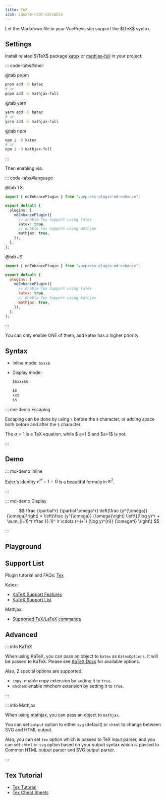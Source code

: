 ```yaml
---
title: TeX
icon: square-root-variable
---
```


<!-- #region before -->

Let the Markdown file in your VuePress site support the $\TeX$ syntax.

<!-- more -->

## Settings

Install related $\TeX$ package [katex](https://katex.org) or [mathjax-full](https://docs.mathjax.org/en/latest/) in your project:

::: code-tabs#shell

@tab pnpm

```bash
pnpm add -D katex
# or
pnpm add -D mathjax-full
```

@tab yarn

```bash
yarn add -D katex
# or
yarn add -D mathjax-full
```

@tab npm

```bash
npm i -D katex
# or
npm i -D mathjax-full
```

:::

Then enabling via:

<!-- #endregion before -->

::: code-tabs#language

@tab TS

```ts {7-10} title=".vuepress/config.ts"
import { mdEnhancePlugin } from "vuepress-plugin-md-enhance";

export default {
  plugins: [
    mdEnhancePlugin({
      // Enable Tex Support using katex
      katex: true,
      // Enable Tex Support using mathjax
      mathjax: true,
    }),
  ],
};
```

@tab JS

```js {7-10} title=".vuepress/config.js"
import { mdEnhancePlugin } from "vuepress-plugin-md-enhance";

export default {
  plugins: [
    mdEnhancePlugin({
      // Enable Tex Support using katex
      katex: true,
      // Enable Tex Support using mathjax
      mathjax: true,
    }),
  ],
};
```

:::

<!-- #region after -->

You can only enable ONE of them, and katex has a higher priority.

## Syntax

- Inline mode: `$xxx$`

- Display mode:

  ```md
  $$xxx$$

  $$
  xxx
  $$
  ```

::: md-demo Escaping

Escaping can be done by using `\` before the `$` character, or adding space both before and after the `$` character.

The $a=1$ is a TeX equation, while $ a=1 $ and \$a=1$ is not.

:::

## Demo

::: md-demo Inline

Euler's identity $e^{i\pi}+1=0$ is a beautiful formula in $\mathbb{R}^2$.

:::

::: md-demo Display

$$
\frac {\partial^r} {\partial \omega^r} \left(\frac {y^{\omega}} {\omega}\right)
= \left(\frac {y^{\omega}} {\omega}\right) \left\{(\log y)^r + \sum_{i=1}^r \frac {(-1)^ Ir \cdots (r-i+1) (\log y)^{ri}} {\omega^i} \right\}
$$

:::

## Playground

<!-- markdownlint-disable -->

<KatexPlayground />

<!-- markdownlint-restore -->

## Support List

Plugin tutorial and FAQs: [Tex](https://mdit-plugins.github.io/tex.html#tex-tutorial)

Katex:

- [KaTeX Support Features](https://katex.org/docs/supported.html)
- [KaTeX Support List](https://katex.org/docs/support_table.html)

Mathjax:

- [Supported TeX/LaTeX commands](https://docs.mathjax.org/en/latest/input/tex/macros/index.html#tex-commands)

## Advanced

::: info KaTeX

When using KaTeX, you can pass an object to `katex` as `KatexOptions`. It will be passed to KaTeX. Please see [KaTeX Docs](https://katex.org/docs/options.html) for available options.

Also, 2 special options are supported:

- `copy`: enable copy extension by setting it to `true`.
- `mhchem`: enable mhchem extension by setting it to `true`.

:::

::: info Mathjax

When using mathjax, you can pass an object to `mathjax`.

You can set `output` option to either `svg` (default) or `chtml` to change between SVG and HTML output.

Also, you can set `tex` option which is passed to TeX input parser, and you can set `chtml` or `svg` option based on your output syntax which is passed to Common HTML output parser and SVG output parser.

:::

## Tex Tutorial

- [Tex Tutorial](https://www.overleaf.com/learn/latex/Learn_LaTeX_in_30_minutes)
- [Tex Cheat Sheets](https://mdit-plugins.github.io/tex.html#tex-tutorial)

<script setup lang="ts">
import { defineAsyncComponent } from 'vue';

const KatexPlayground = defineAsyncComponent(()=> import('@KatexPlayground'));
</script>

<!-- #endregion after -->
